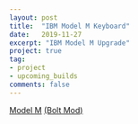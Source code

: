 ```yaml
---
layout: post
title:  "IBM Model M Keyboard"
date:   2019-11-27
excerpt: "IBM Model M Upgrade"
project: true
tag:
- project
- upcoming_builds
comments: false
---
```


[Model M](https://deskthority.net/wiki/IBM_Enhanced_Keyboard) 
[(Bolt Mod)](https://deskthority.net/viewtopic.php?t=9169)